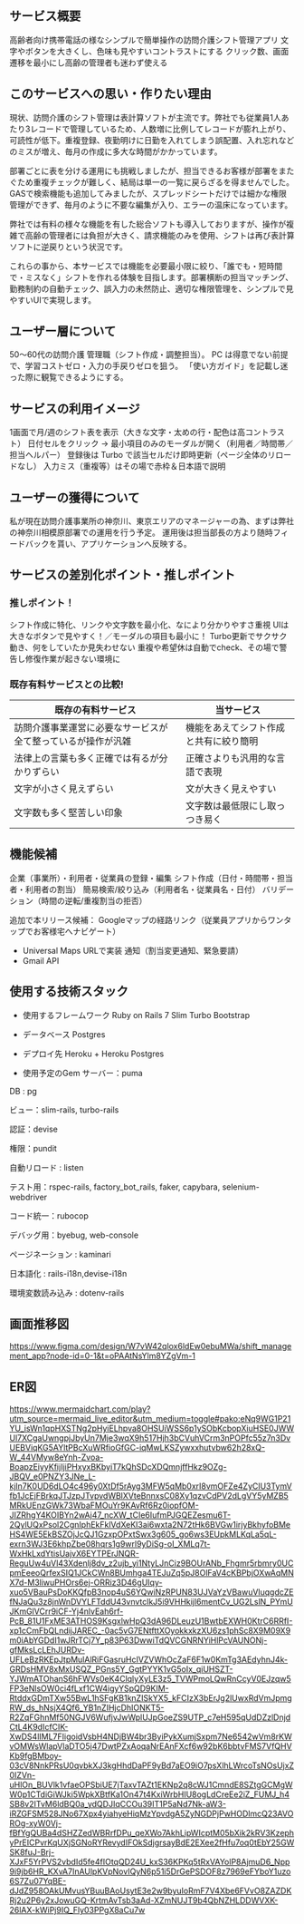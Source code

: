 ## サービス概要
高齢者向け携帯電話の様なシンプルで簡単操作の訪問介護シフト管理アプリ
文字やボタンを大きくし、色味も見やすいコントラストにする
クリック数、画面遷移を最小にし高齢の管理者も迷わず使える

## このサービスへの思い・作りたい理由
現状、訪問介護のシフト管理は表計算ソフトが主流です。弊社でも従業員1人あたり3レコードで管理しているため、人数増に比例してレコードが膨れ上がり、可読性が低下。重複登録、夜勤明けに日勤を入れてしまう誤配置、入れ忘れなどのミスが増え、毎月の作成に多大な時間がかかっています。

部署ごとに表を分ける運用にも挑戦しましたが、担当できるお客様が部署をまたぐため重複チェックが難しく、結局は単一の一覧に戻らざるを得ませんでした。GASで検索機能も追加してみましたが、スプレッドシートだけでは細かな権限管理ができず、毎月のように不要な編集が入り、エラーの温床になっています。

弊社では有料の様々な機能を有した総合ソフトも導入しておりますが、操作が複雑で高齢の管理者には負担が大きく、請求機能のみを使用、シフトは再び表計算ソフトに逆戻りという状況です。

これらの事から、本サービスでは機能を必要最小限に絞り、「誰でも・短時間で・ミスなく」シフトを作れる体験を目指します。部署横断の担当マッチング、勤務制約の自動チェック、誤入力の未然防止、適切な権限管理を、シンプルで見やすいUIで実現します。

## ユーザー層について
50〜60代の訪問介護 管理職（シフト作成・調整担当）。
PC は得意でない前提で、学習コストゼロ・入力の手戻りゼロを狙う。
「使い方ガイド」を記載し迷った際に観覧できるようにする。

## サービスの利用イメージ
1画面で月/週のシフト表を表示（大きな文字・太めの行・配色は高コントラスト）
日付セルをクリック → 最小項目のみのモーダルが開く（利用者／時間帯／担当ヘルパー）
登録後は Turbo で該当セルだけ即時更新（ページ全体のリロードなし）
入力ミス（重複等）はその場で赤枠＆日本語で説明

## ユーザーの獲得について
私が現在訪問介護事業所の神奈川、東京エリアのマネージャーの為、まずは弊社の神奈川相模原部署での運用を行う予定。
運用後は担当部長の方より随時フィードバックを貰い、アプリケーションへ反映する。

## サービスの差別化ポイント・推しポイント
### 推しポイント！
シフト作成に特化、リンクや文字数を最小化、なにより分かりやすさ重視
UIは大きなボタンで見やすく！／モーダルの項目も最小に！
Turbo更新でサクサク動き、何をしていたか見失わせない
重複や希望休は自動でcheck、その場で警告し修復作業が起きない環境に

### 既存有料サービスとの比較!
| 既存の有料サービス | 当サービス |
|---------|---------|
| 訪問介護事業運営に必要なサービスが全て整っているが操作が汎雑 | 機能をあえてシフト作成と共有に絞り簡明|
| 法律上の言葉も多く正確では有るが分かりずらい | 正確さよりも汎用的な言語で表現 |
|文字が小さく見えずらい|文が大きく見えやすい|
|文字数も多く堅苦しい印象|文字数は最低限にし取っつき易く|

## 機能候補
企業（事業所）・利用者・従業員の登録・編集
シフト作成（日付・時間帯・担当者・利用者の割当）
簡易検索/絞り込み（利用者名・従業員名・日付）
バリデーション（時間の逆転/重複割当の拒否）

追加で本リリース候補：
Googleマップの経路リンク（従業員アプリからワンタップでお客様宅へナビゲート）
- Universal Maps URLで実装
通知（割当変更通知、緊急要請）
- Gmail API

## 使用する技術スタック
- 使用するフレームワーク
Ruby on Rails 7
Slim
Turbo
Bootstrap

- データベース
Postgres

- デプロイ先
Heroku + Heroku Postgres

- 使用予定のGem
サーバー：puma

DB : pg

ビュー：slim-rails, turbo-rails

認証：devise

権限：pundit

自動リロード : listen

テスト用：rspec-rails, factory_bot_rails, faker, capybara, selenium-webdriver

コード統一：rubocop

デバッグ用：byebug, web-console

ページネーション : kaminari

日本語化 : rails-i18n,devise-i18n

環境変数読み込み : dotenv-rails

## 画面推移図
https://www.figma.com/design/W7vW42qlox6ldEw0ebuMWa/shift_management_app?node-id=0-1&t=oPAAtNsYlm8YZgVm-1

## ER図
https://www.mermaidchart.com/play?utm_source=mermaid_live_editor&utm_medium=toggle#pako:eNq9WG1P21YU_isWn1qpHXSTNg2pHyiELhpva8OHSUiWSS6p1ySObKcbopXiuHSE0JWWUl7XCgaUwngpjJbyUn7Mje3wqX9h517Hjh3bCVuhVCrm3nPOPfc55z7n3DvUEBViqKG5AYltPBcXuWRfioGfGC-iqMwLKSZywxxhutvbw62h28xQ-W_44VMyw8eYnh-Zvoa-BoapzEiyyKfijIjiPHxyxBKbyiT7kQhSDcXDQmnjffHkz9OZg-JBQV_e0PNZY3JNe_L-kjln7K0UD6dLO4c496y0XtDf5rAyg3MFW5qMb0xrI8vmOFZe4ZyClU3TymVfb1JcEjFBrkqJTJzpJTvpvdWBlXVteBnnxsC08Xy1qzvCdPV2dLgVY5yMZB5MRkUEnzGWk73WbaFMOuYr9KAvRf6Rz0iopfOM-JIZRhgY4KOIBYn2wAj47_ncXW_tCIe6IufmPJGQEZesmu6T-2QylUQxPsol2CgnIphEkFklVdXeKI3ai6wxta2N72tHk6BVGw1irjyBkhyfoBMeHS4WE5EkBSZOjJcQJ1GzxpOPxtSwx3g605_go6ws3EUpkMLKqLa5qL-exrn3WJ3E6khpZbe08hqrs1g9wrl9yDiSg-oI_XMLq7t-WxHkLxdYtisUajvX6EYTPErJNQR-ReguUw4uVl43Xdenlj8dv_z2ujb_yi1NtyLJnCiz9BOUrANb_Fhgmr5rbmry0UCpmEeeoQrfexSIQ1JCkCWn8BUmhga4TEJuZq5pJ8OlFaV4cKBPbjOXwAqMNX7d-M3liwuPHOrs6ej-ORRiz3D46gUIqy-xuo5VBauPsDoKKQfpB3nop4uS6YQwiNzRPUN83UJVaYzVBawuVluqgdcZEfNJaQu3z8jnWnDVYLFTddU43vnvtclkJ5i9VHHkijl6mentCv_UG2LslN_PYmUJKmGlVCrr9iCF-Yj4nlvEah6rf-PcB_81U1FxME3ATHOS9KsgxlwHpQ3dA96DLeuzU1BwtbEXWH0KtrC6RRfI-xp1cCmFbQLndijJAREC_-0ac5vG7ENtfttXOyokkxkzXU6zs1phSc8X9M09X9m0iAbYGDdI1wJRrTCj7Y_p83P63DwwiTdQVCGNRNYiHlPcVAUNONj-gfMksLcLEhJURDv-UFLeBzRKEpJtpMulAlRiFGasruHcIVZVWhOcZaF6F1w0KmTg3AEdyhnJ4k-GRDsHMV8xMxUSQZ_PGns5Y_GgtPYYK1vG5oIx_qiUHSZT-YJWmATOhanS6hFWVs0eK4ClqlyXyLE3z5_TVWPmoLQwRnCcyV0EJzqw5FP3eNlsOW0ci4fLxf1CW4igyYSpQD9KIM-RtddxGDmTXw55BwL1hSFgKB1knZISkYX5_kFCIzX3bErJg2lUwxRdVmJpmgRW_ds_hNsjX4Qf6_YB1nZIHjcDhIONKT5-R2ZqFGhnMf50NGJV6WufjvJwWplUJpGoeZS9UTP_c7eH595qUdDZzlDnjdCtL4K9dIcfCIK-XwDS4lIML7FIigoidVsbH4NDjBW4br3ByiPykXumjSxpm7Ne6542wVm8rKWvOMWsWlapVlaDTO5j47DwtPZxAoqaNrEAnFXcf6w92bK6bbtvFMS7VfQHVKb9fgBMboy-03cV8NnkPRsU0qvbkXJ3kgHhdDaPF9yBd7aEO9iO7psXlhLWrcoTsNOsUjxZ0IZVn-uHlOn_BUVlk1vfaeOPSbiUE7jTaxvTAZt1EKNp2q8cWJ1CmndE8SZtgGCMgWW0p1CTdiGiWJki5WpkXBtfKa1On47t4KxiWrbHIU8ogLdCreEe2iZ_FUMJ_h4SB8v2ITvM6ldBQ0a_ydQDJIqCCOu39IT1P5aNd7Nk-aW3-iRZGFSM528JNo67Xpx4yiahyeHiqMzYpvdgA5ZyNGDPjPwHODlmcQ23AVOROg-xyW0Vj-fBfYgQUBa4dSHZZedWBRrfDPu_qeXWo7AkhLipWIcptM05bXik2kRV3KzephyPrEICPvrKqUXjSGNoRYRevydIFOkSdjgrsayBdE2EXee2fHfu7oq0tEbY25GWSK8fuJ-Brj-XJxF5YrPVS2vbdId5fe4fIOtqQD24U_kxS36KPKq5tRxVAYolP8AjmuD6_Npp9i9jb6HR_KXvA7InAUlpKVpNovIQyN6p51i5DrGePSDOF8z7969eFYboY1uzo6S7Zu07YqBE-dJdZ958OAkUMvusYBuuBAoUsytE3e2w9byuIoRmF7V4Xbe6FVvO8ZAZDKRj2u2P6y2xJowuGQ-KrtmAvTsb3aAd-XZmNUJT9b4QbNZHLDDWVXK-26lAX-kWiPj9IQ_Fly03PPgX8aCu7w